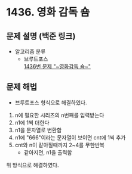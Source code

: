 # 1436. 영화 감독 숌

## 문제 설명 (백준 링크)
- 알고리즘 분류
  -  브루트포스  
  [1436번 문제 "~영화감독 숌~"](https://www.acmicpc.net/problem/1436)


## 문제 해법

- 브루트포스 형식으로 해결하였다.

1. n에 필요한 시리즈의 n번째를 입력받는다
2. n1에 1씩 더한다
3. n1을 문자열로 변환함
4. n1에 "666"이라는 문자열이 보이면 cnt에 1씩 추가
5. cnt와 n이 같아질때까지 2~4를 무한반복
   - 같아지면, n1을 출력함

위 방식으로 해결하였다.